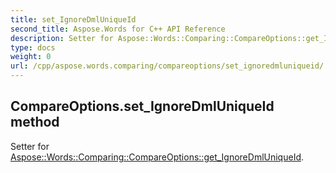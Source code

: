 ```yaml
---
title: set_IgnoreDmlUniqueId
second_title: Aspose.Words for C++ API Reference
description: Setter for Aspose::Words::Comparing::CompareOptions::get_IgnoreDmlUniqueId. 
type: docs
weight: 0
url: /cpp/aspose.words.comparing/compareoptions/set_ignoredmluniqueid/
---
```

## CompareOptions.set_IgnoreDmlUniqueId method


Setter for [Aspose::Words::Comparing::CompareOptions::get_IgnoreDmlUniqueId](./get_ignoredmluniqueid/).

